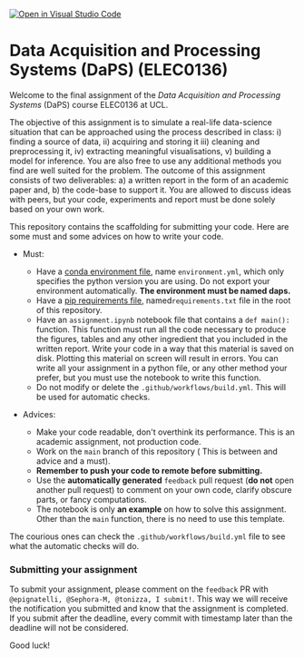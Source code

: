 [![Open in Visual Studio Code](https://classroom.github.com/assets/open-in-vscode-f059dc9a6f8d3a56e377f745f24479a46679e63a5d9fe6f495e02850cd0d8118.svg)](https://classroom.github.com/online_ide?assignment_repo_id=6542919&assignment_repo_type=AssignmentRepo)
# Data Acquisition and Processing Systems (DaPS) (ELEC0136)

Welcome to the final assignment of the _Data Acquisition and Processing Systems_ (DaPS) course ELEC0136 at UCL.

The objective of this assignment is to simulate a real-life data-science situation that can be
approached using the process described in class: i) finding a source of data, ii) acquiring and
storing it iii) cleaning and preprocessing it, iv) extracting meaningful visualisations, v) building a
model for inference. You are also free to use any additional methods you find are well suited for
the problem.
The outcome of this assignment consists of two deliverables: a) a written report in the form of an
academic paper and, b) the code-base to support it. You are allowed to discuss ideas with peers,
but your code, experiments and report must be done solely based on your own work.

This repository contains the scaffolding for submitting your code.
Here are some must and some advices on how to write your code.

- Must:
  - Have a [conda environment file](https://docs.conda.io/projects/conda/en/latest/user-guide/tasks/manage-environments.html#create-env-file-manually), name `environment.yml`, which only specifies the python version you are using. Do not export your environment automatically. __The environment must be named daps.__
  - Have a [pip requirements file](https://pip.pypa.io/en/stable/user_guide/#requirements-files), named`requirements.txt` file in the root of this repository.
  - Have an `assignment.ipynb` notebook file that contains a `def main():` function. This function must run all the code necessary to produce the figures, tables and any other ingredient that you included in the written report. Write your code in a way that this material is saved on disk. Plotting this material on screen will result in errors. You can write all your assignment in a python file, or any other method your prefer, but you must use the notebook to write this function.
  - Do not modify or delete the `.github/workflows/build.yml`. This will be used for automatic checks.
  
- Advices:
  - Make your code readable, don't overthink its performance. This is an academic assignment, not production code.
  - Work on the `main` branch of this repository ( This is between and advice and a must).
  - __Remember to push your code to remote before submitting.__
  - Use the __automatically generated__ `feedback` pull request (__do not__ open another pull request) to comment on your own code, clarify obscure parts, or fancy computations.
  - The notebook is only __an example__ on how to solve this assignment. Other than the `main` function, there is no need to use this template.


The courious ones can check the `.github/workflows/build.yml` file to see what the automatic checks will do.

### Submitting your assignment

To submit your assignment, please comment on the `feedback` PR with `@epignatelli, @Sephora-M, @tonizza, I submit!`. This way we will receive the notification you submitted and know that the assignment is completed.
If you submit after the deadline, every commit with timestamp later than the deadline will not be considered. 


Good luck!
